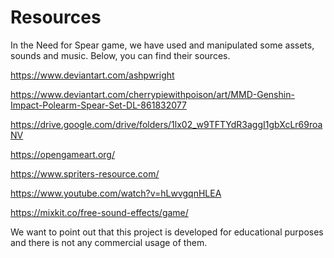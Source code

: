 # Resources
In the Need for Spear game, we have used and manipulated some assets, sounds and music. Below, you can find their sources.

https://www.deviantart.com/ashpwright

https://www.deviantart.com/cherrypiewithpoison/art/MMD-Genshin-Impact-Polearm-Spear-Set-DL-861832077

https://drive.google.com/drive/folders/1lx02_w9TFTYdR3aggI1gbXcLr69roaNV

https://opengameart.org/

https://www.spriters-resource.com/

https://www.youtube.com/watch?v=hLwvgqnHLEA

https://mixkit.co/free-sound-effects/game/

We want to point out that this project is developed for educational purposes and there is not any commercial usage of them.
